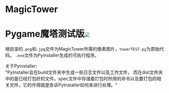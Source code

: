 # MagicTower
Pygame魔塔测试版![](https://github.com/739982423/MagicTower/raw/master/hero1.png)
==

根目录的`.png`和`.jpg`文件为MagicTower所需的像素图片，`towerTEST.py`为原始代码。
`.exe`文件为Pyinstaller生成的可执行程序。



关于Pyinstaller:<br>
"PyInstaller会在build文件夹中生成一些日志文件以及工作文件，
而在dist文件夹中的是已经打包好的文件。spec文件中存储着打包时所用的命令以及要打包的相关文件，它的作用就是告诉PyInstaller如何来进行处理。"
